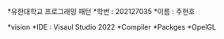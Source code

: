 *유한대학교 프로그래밍 패턴
*학번 : 202127035
*이름 : 주현호

*vision
 *IDE : Visaul Studio 2022
 *Compiler
 *Packges
  *OpelGL